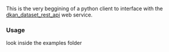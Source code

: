 This is the very beggining of a python client to interface with the [dkan_dataset_rest_api](https://github.com/NuCivic/dkan_dataset/tree/7.x-1.x/modules/dkan_dataset_rest_api) web service.

### Usage

look inside the examples folder